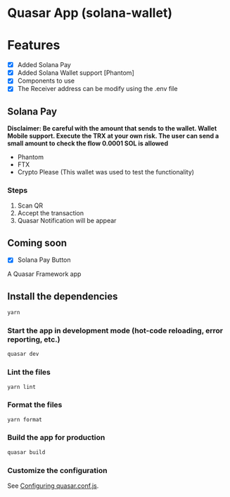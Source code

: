 # Quasar App (solana-wallet)
# Features
- [x] Added Solana Pay 
- [x] Added Solana Wallet support [Phantom]
- [x] Components to use 
- [x] The Receiver address can be modify using the .env file 
## Solana Pay
**Disclaimer: Be careful with the amount that sends to the wallet. 
Wallet Mobile support. Execute the TRX at your own risk. The user can send a small amount to check the flow 0.0001 SOL is allowed**

- Phantom
- FTX
- Crypto Please (This wallet was used to test the functionality) 
### Steps
1. Scan QR 
2. Accept the transaction
3. Quasar Notification will be appear

## Coming soon
- [x] Solana Pay Button

A Quasar Framework app

## Install the dependencies

```bash
yarn
```

### Start the app in development mode (hot-code reloading, error reporting, etc.)

```bash
quasar dev
```

### Lint the files

```bash
yarn lint
```

### Format the files

```bash
yarn format
```

### Build the app for production

```bash
quasar build
```

### Customize the configuration

See [Configuring quasar.conf.js](https://quasar.dev/quasar-cli/quasar-conf-js).
